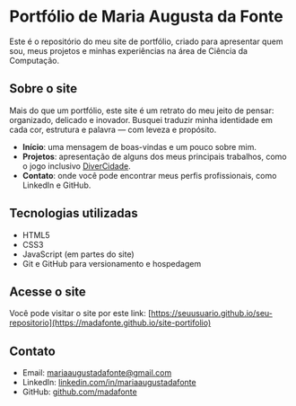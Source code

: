 # Portfólio de Maria Augusta da Fonte

Este é o repositório do meu site de portfólio, criado para apresentar quem sou, meus projetos e minhas experiências na área de Ciência da Computação.

## Sobre o site

Mais do que um portfólio, este site é um retrato do meu jeito de pensar: organizado, delicado e inovador. Busquei traduzir minha identidade em cada cor, estrutura e palavra — com leveza e propósito.

- **Início**: uma mensagem de boas-vindas e um pouco sobre mim.
- **Projetos**: apresentação de alguns dos meus principais trabalhos, como o jogo inclusivo [DiverCidade](link-do-projeto).
- **Contato**: onde você pode encontrar meus perfis profissionais, como LinkedIn e GitHub.

## Tecnologias utilizadas

- HTML5
- CSS3
- JavaScript (em partes do site)
- Git e GitHub para versionamento e hospedagem

## Acesse o site

Você pode visitar o site por este link: [https://seuusuario.github.io/seu-repositorio](https://madafonte.github.io/site-portifolio)

## Contato

- Email: mariaaugustadafonte@gmail.com  
- LinkedIn: [linkedin.com/in/mariaaugustadafonte](https://linkedin.com/in/mariaaugustadafonte)  
- GitHub: [github.com/madafonte](https://github.com/madafonte)

